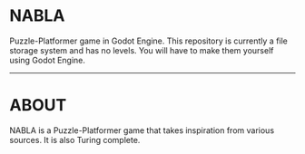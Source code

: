 # NABLA
Puzzle-Platformer game in Godot Engine. This repository is currently a file storage system and has no levels. You will have to make them yourself using Godot Engine.

---

# ABOUT

NABLA is a Puzzle-Platformer game that takes inspiration from various sources. It is also Turing complete.

